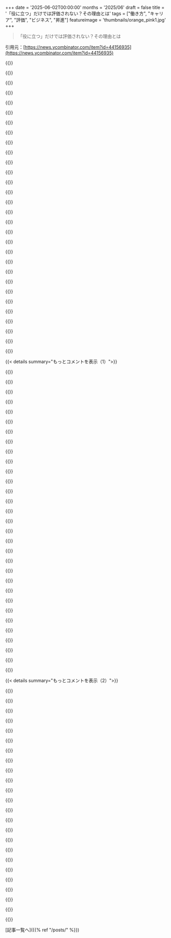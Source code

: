 +++
date = '2025-06-02T00:00:00'
months = '2025/06'
draft = false
title = '「役に立つ」だけでは評価されない？その理由とは'
tags = ["働き方", "キャリア", "評価", "ビジネス", "昇進"]
featureimage = 'thumbnails/orange_pink1.jpg'
+++

> 「役に立つ」だけでは評価されない？その理由とは

引用元：[https://news.ycombinator.com/item?id=44156935](https://news.ycombinator.com/item?id=44156935)




{{<matomeQuote body="ねぇ、「役に立つ」とか「価値がある」って言葉、この記事で使われてる状況には合ってない気がするんだ。ある仕事でできても、別の仕事でできるとは限らないってだけの話じゃない？それに、ビジネスの世界じゃみんな「役に立つ」んだよ。昇進するのはもっと役に立ちそうだから。でも、景気が変われば、価値があった人もいらなくなることがある。最近のテック系のレイオフを見てみなって、尊敬されてたベテランもあっさり切られてるじゃん？" userName="hn_throwaway_99" createdAt="2025/06/02 12:12:18" color="#785bff">}}




{{<matomeQuote body="うーん、正直同意できないかな。でも、違う意見も聞きたい。会社としては皆「役に立つ」ことを期待してるけど、それはあくまで交換可能な部分で、多くのマネージャーは定型業務として見てるんだよね。その「役に立つ」度合いでクビになったり昇進したり。でも、「価値がある」ってのは全然違う次元の話。リーダー層から信頼されて、仕事の範囲を超えて貢献が認められること。転職する時、前の会社の優秀な人を引き抜くとかがその証拠。若手は「役に立つ」ことばかり考えるけど、最初の昇進の先は「価値がある」かどうかが超重要だよ。" userName="eitally" createdAt="2025/06/02 13:49:10" color="#ff33a1">}}




{{<matomeQuote body="コメント1のさ、「テック系レイオフで、価値があったはずの人が切られた」って話、あれって実は筆者の意見に賛成してるってことだよ。「役に立ってたのに、そうじゃなくなった」って言い換えられるでしょ？あの人たちは「価値があった」わけじゃないんだ。筆者の観察は正しいと思うな。" userName="firesteelrain" createdAt="2025/06/02 13:25:41" color="">}}




{{<matomeQuote body="コメント2が言ってた「若手は役に立つ、でも昇進には価値が大事」って話、まさにそうだね。「火曜に飲みに行った奴なんて誰も覚えてないけど、100万ドルの契約決めるの手伝って、デカいボーナスもらう手助けしてくれた奴は絶対覚えてる」って言うじゃん？要は、周りの同僚に力を与える存在になれば、自分のチャンスも自然と増えるってことだよ。" userName="Swizec" createdAt="2025/06/02 14:26:14" color="">}}




{{<matomeQuote body="コメント2の言う通りだね。多くのベテラン開発者が「役に立つ」ことばかりして、「シニア開発者」レベルで止まってるのを見てきたよ。チケットをガンガンこなすのは「役に立つ」けど、それだけじゃ先がない。皮肉なのは、「価値を高める」って、「役に立つ」ことを減らすことが多いんだ。例えば、デプロイとかを一人で全部やってた人が、それを自動化したり他の人に教えたりすると、一時的には自分は「役に立つ」ことから外れる。でも、チーム全体を強くして責任を分散させたことで、「価値がある」存在になるってわけ。" userName="mjr00" createdAt="2025/06/02 16:32:30" color="#ff5c5c">}}




{{<matomeQuote body="コメント4の「契約決める手伝いした奴を覚えてる」って話、セールスとか偉い人以外には当てはまらない気がするな。俺はもうガツガツするより、8時間働いて面白い問題解決して家に帰る方がいい歳になったからかも。昇進したい人ならそうかもだけど、ある程度稼げるようになったら人間関係の方が大事だよ。カツカツなのに契約の手伝いして「よくやった！」とか言われても、それって搾取じゃん。他の誰かを儲けさせただけだ。個人的には、テキパキ仕事して、一緒に働きやすくて、問題解決してくれる同僚がいる、それ自体がすごい力だと思うんだ。" userName="asielen" createdAt="2025/06/02 15:39:36" color="#ff33a1">}}




{{<matomeQuote body="「役に立つ」と「価値がある」って、結局は程度の差じゃない？全然違う言葉っていうより、グラデーションの違う場所にいる感じかな。例えるなら、「役に立つ」のが10点中6点、「価値がある」のが8点以上とか（これは適当な数字だけど）。ちゃんとノルマ達成する営業は「役に立つ」。でも、億単位の契約をバンバン取ってくるエース営業は「価値がある」ってこと。" userName="yibg" createdAt="2025/06/02 16:12:20" color="">}}




{{<matomeQuote body="時には「投資」で、時には「保険」、時には「贅沢品」、時には「衝動買い」みたいなもんじゃない？こういう見方の方が、なんで？って思う行動も説明しやすい気がするな。だって、お金に困ってても、貯金はやめても保険は解約しない、みたいなことあるでしょ？利回りが高くてもね。" userName="strken" createdAt="2025/06/02 14:09:49" color="#ff5c5c">}}




{{<matomeQuote body="「価値」って言葉、この記事には合わないってのには賛成だな。でも、「価値」には感情的な意味合いもあると思う。働きすぎで給料低い人が多すぎるでしょ。もし過小評価されてるなら、責任だけ増やすんじゃなくて、ちゃんと給料払うべきだよ。記事もちょっと触れてるけど、そこ繋がってないんだよね。あとね、俺の経験だと、上のポジション狙うなら、アピール上手な奴が得するんだよ。「やかましい車輪は油を差される」って言うだろ？マネージャーの中には頼りにならなかったり、こっちと同じく疲れてたりで、誰が次のステップに行けるかちゃんと見れてないんだ。だから、自分で「私を評価して！」って言わないとダメなんだよ。" userName="dfxm12" createdAt="2025/06/02 13:16:15" color="#45d325">}}




{{<matomeQuote body="コメント6が言ってた「ある程度からは人間関係が大事」っての、わかるわ。だってさ、めちゃくちゃ困ったバグがあって、頼んだら自分のやってること全部放り出して助けに来てくれるエンジニアと、いつも飲み会にはいるけど困ってる時に全然いない奴、どっちと良い関係築けるかって話じゃん？結局、困った時に助けてくれる「役に立つ」人こそ、信頼されるし良い人間関係になるんだよ。" userName="Swizec" createdAt="2025/06/02 16:55:33" color="">}}




{{<matomeQuote body="はっきりさせるけど、少なくとも俺がこの記事を読んだ限りでは、著者の言ってることとは全然違うことを言ってるつもりなんだ。<br>君が引用した文章で「valued」をカギ括弧つきで使っただろ？<br>そう、文字通りの意味で「役に立つ until they weren’t（立たなくなるまで）」だったってことには同意するよ。<br>でもだからこそ、少なくともビジネスの視点から見れば、彼らは決して「valued」（価値を認められる）ではなかったんだって理解するのが重要だと思う。<br>そして、その言葉で物事を考えるのは役に立たないと思うね。<br>繰り返すけど、その言葉は文脈にそぐわない、まぁ、価値判断を含んでると思うからね。<br>例えるなら、俺が言おうとしてるのは、ビジネス文脈で「team」と「family」って言葉を使う違いに似てるんだ。<br>「team」を使うのはいいと思う。<br>チームは勝ちたいし、勝つのに役立つ適切なスキルがない人間は、いつでもクビにする。<br>「family」って言葉を使うのはただの bullshit（デタラメ）だ。それは単に、雇用主が従業員からもっと働かせようとするmanipulation（操作）だよ。<br>だから俺のアドバイスは、ビジネスで自分自身を「valued」（価値を認められている）なんて絶対に思うなってことだ。<br>お前は常に、自分の役割、スキル、そして現在のビジネス環境の文脈によって useful（役に立つ）なだけだってことを覚えとけよ。" userName="hn_throwaway_99" createdAt="2025/06/02 13:52:00" color="#ff5c5c">}}




{{<matomeQuote body="著者は、会社が顧客にもたらす価値や、従業員が会社にもたらす価値に偏りすぎてると思う。<br>まるで、なんか lossless value roll up（無損失の価値積み上げ）が行われてるみたいにね。<br>現実には、いろんな人間が混じってるんだ。会社の全体の目標と必ずしも一致しない、あらゆる種類の objective functions（目的関数）を持った様々な gatekeepers（門番）がいる。<br>会社が優れてるほど、一致するだろうけど、組織内の gatekeeper layers（門番層）と、彼らの実際の objective functions（目的関数）が何かを頭に入れておくのは良いことだよ。" userName="osigurdson" createdAt="2025/06/02 13:56:49" color="#45d325">}}




{{<matomeQuote body="別のコメントにもあったけど、君が説明してるのは単に strategic（戦略的）思考と tactical（戦術的）思考の違いだよ。<br>そして俺的には、その状況に対して「useful」vs「valued」より、「strategic」vs「tactical」の方が、もっと正確で、標準化されてるし、判断を伴わない言葉だと思うね。" userName="hn_throwaway_99" createdAt="2025/06/02 17:24:42" color="">}}




{{<matomeQuote body="会社の運営コストを何百万ドルも削減する Ops contributor（運用貢献者）は、しかしながら、極めて valuable（価値がある）かもしれない。<br>でも、valued（評価される）かどうかは、そうかもしれないし、そうじゃないかもしれないね。" userName="IggleSniggle" createdAt="2025/06/02 16:24:29" color="#45d325">}}




{{<matomeQuote body="著者は区別をしてるんだ。<br>使われてる「useful」と「valuable」って言葉は無視しても、会社が人を見る上でのその違いが君には分かるか？<br>君は「役に立つ」と「もっと役に立つ」しか考えてないんじゃないかな。<br>著者がそれが「kind」（種類）の違いだって言ってるのに、君は「degree」（程度）の違いとしか見てないんじゃないの？" userName="phkahler" createdAt="2025/06/02 14:14:38" color="#45d325">}}




{{<matomeQuote body="君はオリジナルの記事の「useful」と「valuable」の意味を歪曲してると思うな。<br>Useful ってのは、意味のある貢献ができるってことだ。<br>Valuable ってのは、会社に value（この場合は useful であることで）を提供できると perceive（認識）されて、それに応じた扱いをされるってことだ。<br>自分の仕事をすごく 잘 해서（잘＝良い、韓国語だけど文脈から見て日本語の「うまく」に対応）みんなの workload（仕事量）を自動化したり、他の人に仕事の仕方を教えたりして減らすエンジニアは、useful じゃなくなるどころか、実は逆なんだよ。<br>だって、状況が変わるにつれてこれを 계속 やる必要があるだろうし、誰もがその advanced knowledge（高度な知識）を持ってるわけじゃないからね、 high level で物事を効率的に organise（組織する）方法についての。" userName="kmoser" createdAt="2025/06/02 17:18:17" color="#38d3d3">}}




{{<matomeQuote body="value（つまり value を持っていること）と valued（つまり、会社で君の将来を control する人たちが、君の work に value を見出していること。それが reality を反映しているかどうかは別として）を differentiate（区別する）ことは worth だと思うね。" userName="mathgeek" createdAt="2025/06/02 14:30:35" color="#38d3d3">}}




{{<matomeQuote body="ビジネスは 그걸（韓国語で「それ」）覚えてるかもしれないな。<br>人間がそうかは確かじゃない。<br>あの million dollar deal（100万ドルの取引）は、この時代では 아마 직접적으로 돈을 벌어주지（韓国語で「おそらく直接お金を稼いではくれない」）ないだろう。<br>良くて lay off（リストラ）から免れる程度だ。<br>一方、helpful だったり、even just generous（寛大）で friendly だった co-workers（同僚）のことは、俺は今でも覚えているよ。" userName="johnnyanmac" createdAt="2025/06/03 01:52:03" color="">}}




{{<matomeQuote body="私はこの記事を 그런 식으로（韓国語で「そんな風に」） interpret（解釈）しなかった。<br>유용하다는 것은（韓国語で「有用だということは」） 특정 영역에서 일을 잘 처리해서, 자신보다 위에 있는 사람들이 완전히 delegation（위임，韓国語で「위임」）할 수 있다는 뜻이다. 신뢰할 수 있고 효율적이며, 단기적으로는 indispensable（필수불가결한，韓国語で「필수불가결한」）할 수도 있다. 하지만 주로 gap-filler（틈새를 메우는 사람，韓国語で「틈새를 메우는 사람」）로 여겨진다. 해야 하지만 꼭 회사 전략의 핵심 구성 요소는 아닌 task를 deliver 하는 사람으로.（上記の韓国語部分をまとめて翻訳・要約）<br>役に立つってのは：会社で tactical（戦術的）な役割があって、必要な task をこなせるってことだと解釈したんだ。<br>少しの supervision（監督）でこなせるなら、すごく useful だ。<br>しかし、「value」（価値）はそれらの gap（隙間）を 완전히 なくすことだ。<br>on-call（呼び出し）で모든 문제를 고치는 사람（韓国語で「모든 문제를 고치는 사람」＝あらゆる問題を直す人）じゃなくて、そういう issue が 발생しないように root causes（根本原因）を直すんだ。<br>これは 정의상 useful 함을 떨어뜨린다（韓国語で「정의상 useful 함을 떨어뜨린다」＝定義上 useful さを下げる）。<br>だって on-call issue が少なくなれば、君を keep around（置いておく）理由も少なくなるからね。<br>でも assuming 君が自分が 뭘 했는지（韓国語で「뭘 했는지」＝何をしたか）を 잘 communicate 하고（韓国語で「잘 communicate 하고」＝うまく communicate して）、君の boss が完全に clueless（全く何も知らない）じゃないなら、人々は 이걸 valuable 하다고（韓国語で「 이걸 valuable 하다고」＝これを valuable だと） recognize 할 거다。<br>君が systemic issue（システム的な問題）を identified（特定）して address（対処）できたって事実が、君を valuable 하게 만들고（韓国語で「 valuable 하게 만들고」＝ valuable にして）、より broader な technically strategic discussion 에 invite 받을 거다（韓国語で「 technically strategic discussion 에 invite 받을 거다」＝ technically strategic な discussion に invite されるだろう）。<br>少なくとも theory 上はね。<br>繰り返すけど、これらは article 의 useful vs valuable の定義に関する私の interpretation 일 뿐이다（韓国語で「 article 의 useful vs valuable 의 정의に関する私の interpretation 일 뿐이다」＝ article の useful vs valuable の定義に関する私の interpretation に過ぎない）。<br>Broader sense 에서는 그 terms 에 동의하지 않는다（韓国語で「Broader sense 에서는 그 terms 에 동의하지 않는다」＝Broader sense ではその terms に同意しない）。" userName="mjr00" createdAt="2025/06/02 18:41:50" color="#785bff">}}




{{<matomeQuote body="Yet（それでも）、これらのより valuable な team players で、strategically 考える人たちは、inherently（本質的に）より “valuable”（価値がある）かもしれないが、necessarily（必ずしも）より “valued”（評価される）わけでもない。<br>俺がより valued されてるのを見たのは誰か？<br>H1B hires（QA ＞ SW developer）と middle management だね。<br>休憩室にある legal notices（法的な通知）でさえ前者を示唆してる。" userName="BobbyTables2" createdAt="2025/06/03 03:07:36" color="">}}




{{<matomeQuote body="確かに、どんな理由であれ自分の価値が見過ごされてるなら、貢献者側がそれを示す努力もしなきゃだよ。価値を示すことって、実際の価値とはほとんど同じじゃないんだ。" userName="rowanG077" createdAt="2025/06/03 00:20:02" color="#785bff">}}




{{<matomeQuote body="たぶんね、「valuable」（君が持ち出した言葉）と「valued」（これが記事のテーマ）の微妙な違いを分かってないと思うよ。" userName="drdec" createdAt="2025/06/02 19:01:03" color="">}}




{{<matomeQuote body="言いたいことは分かるし、だいたい同意だよ。ただ、「value」vs「usefulness」って分け方は表現として間違ってるし分かりにくいと思うんだ。例えば、前の会社の同僚は人柄やチームワークは最高で「valued」だったけど、技術的な全体像の理解や応用は苦手だったんだ。記事の言う“役に立つ”とは違うかもしれないけど、この人が“戦略的”なことを任されても活躍できるかは疑問だよ。人に忠実ってのは同意だけどね。" userName="hn_throwaway_99" createdAt="2025/06/02 15:54:58" color="#785bff">}}




{{<matomeQuote body="「Perception is reality」だよ。経験上、「useful」な社員だと上司には戦術的な仕事に閉じ込められちゃう。「valued」なら戦略的な意思決定に呼ばれるんだ。誰も気にしてくれないなら、どれだけ戦略的に考えても全く意味ないよ。" userName="3acctforcom" createdAt="2025/06/02 17:56:17" color="#45d325">}}




{{<matomeQuote body="このコメントめっちゃ好きだし、君の考え方が正しいと思うな。例えば、LinkedInでレイオフされた人たちを見ると、ZIRP時代の「luxuries」とか「impulse buys」みたいな役職が多かったのがハッキリ分かるんだ。だから過去2年くらいでそういうのがたくさん消えたんだよ。" userName="hn_throwaway_99" createdAt="2025/06/02 16:04:35" color="">}}




{{<matomeQuote body="よくあることだけど、特に大企業だと、自分がどのカテゴリ（投資、保険、贅沢／衝動買い）に入るかは、個人というより所属してる部署がどの分類かによることが多いんだ。コスト削減が目標のコストセンター（オンプレミスITとか）だとオフショア化やAI脅威に弱いけど、R＆Dセンターみたいな投資センターだと戦略的資産として見なされやすいよ。" userName="TimTheTinker" createdAt="2025/06/02 15:20:27" color="#ff5733">}}




{{<matomeQuote body="役に立つことって、長続きしないヒーロー行為みたいになりがちだよ。戦略的な意見は受け入れられにくいけど、細かい作業はどんどん依頼されやすいんだ。例えばAzure設定の担当とか、地味だけど重要な仕事は評価されにくいし、技術者でもそのレベルの差を見抜くのは難しい。相手が基準を知らないと、どんなに頑張っても間違いと見なされちゃうこともあるんだ。" userName="stuartjohnson12" createdAt="2025/06/02 14:52:21" color="#38d3d3">}}




{{<matomeQuote body="結局、飲みに行くとボーナス時に軽く褒められるだけだけど、取引のサポートをするともっと大幅な昇給につながるってことじゃないの？" userName="fragmede" createdAt="2025/06/02 18:38:31" color="">}}




{{<matomeQuote body="でもさ、手に負えないバグが出た時、最初に頼るのって誰？昨日一緒に飲んでたヤツ？それとも他の誰か？" userName="fragmede" createdAt="2025/06/02 18:39:51" color="">}}




{{<matomeQuote body="元記事の筆者って、「useful」を“価値を加える”って意味で使ってて、「valued」を君が今この文脈で言ってる意味で使ってるんじゃないの？" userName="entropicdrifter" createdAt="2025/06/02 19:59:59" color="">}}




{{< details summary="もっとコメントを表示（1）">}}

{{<matomeQuote body="優秀でベテランの技術者がレイオフされたりする。会社は社員を短期的ROIでしか見てないんだと思う。「価値がある」と思われてたのに、そうじゃなくなった瞬間に容赦なくクビになる。ほとんどの社員は会社から「価値がない」って思われてる、経営陣はあなたの考えなんて気にしてないって言う方が正直かもね。筆者は自分のアイデアが経営陣に届くのをすごく気にしてるみたいだけど、別にそういうタイプじゃない人もいる。俺が「戦略的な」会話に参加したいのは、無理な製品要求でテックチームが困らないようにとか、簡単に成果を出せることを見つけられる自信があるから。最高レベルで会社がどう動くかとか、それは難しいし、悪い判断しちゃうと気分悪いから、幸せになるのにそんなこと全然必要ないな。" userName="xp84" createdAt="2025/06/02 20:59:51" color="#38d3d3">}}




{{<matomeQuote body="職場で、子供の頃の家庭生活を無意識のうちに再現する傾向があるってことも覚えておくと役に立つよ。例えば、批判的で支配的な親で、あなたが何をやっても価値がないと言われて育ったなら、そういう職場を選びがちになる。あなたが育った家は、価値を認められて感謝される場所だった？なら、そういう職場を選んで、人があなたを軽視し始めたらもっと早く修正しようとするだろうし、そのスキルも持ってるはず。親はあなたの境界線を尊重してくれた？あなたが強い境界線を作って、それを破られた時に人に聞いてもらえた？それともいつも見下されて、あなたの願いは無視された？適切な境界線を作るスキルがなくて、柔らかすぎず硬すぎない「ゴルディロックスゾーン」でそれを維持できないと、職場でもプライベートでも問題が起こりうる。最初のステップは、過去を振り返ってそれに「気づく」こと。次のステップ（これが一番難しい）は、「やらないといけないって分かってるのに、できない、あるいはやり方が分からない」っていう「ミッドサイト」。そして最後が「フォーサイト」、「あー、俺ってここでいつも自分にとって良くないことしちゃうんだよな、状況をポジティブに保つために必要なことをやらないと」って予測して動くこと。<br>このマントラを心に留めておいて：「自分と自分の感情の責任者はあなただけ。誰もあなたに何かを強制できないし、あなたは自分を守るだろう」。<br>気づき＋スキル＝能力。心理療法（カウンセリングじゃないよ）を探してみるのが必要。それに交流分析を組み合わせると、めちゃくちゃ効果的になるよ。" userName="mboto" createdAt="2025/06/02 10:52:56" color="#ff5733">}}




{{<matomeQuote body="心理的な基盤っていうのが、おそらく主な力の一つだろうね。仕事はあなたの生存、親と同じなんだ。追放されること、選択肢がなくなることを同じように恐れるから、限界に挑戦したり境界線を守ったりすることを拒否することがすごく多い。この穴から抜け出すのはすごく役に立つことだけど、同時に悲しくもある。だって、俺たちの人生は完全に取引的なものであるべきじゃないからね。事務的な義務以上のものを共有できるグループが欲しいんだよな。" userName="agumonkey" createdAt="2025/06/02 12:14:26" color="#38d3d3">}}




{{<matomeQuote body="このコメントがものすごく価値があるっていう一般的な意見に俺も同意するよ。少なくとも俺にとっては、40歳近くになってようやく気づき始めたこととすごく共鳴するんだ。境界線を設定して守る能力って、幼少期の育ちがすごく影響してるんだな。これをこんなに明確に言葉にしてくれてありがとう。" userName="isoprophlex" createdAt="2025/06/02 14:55:27" color="">}}




{{<matomeQuote body="境界線を設定するってことは、それを実行できる力がある時にだけ意味があるんだよ、地政学みたいにね。もしそれを実行する力がなければ、何の意味もない。子供たちは望む境界線を作ろうとできるけど、親や家族や社会一般はただ笑ってそれを無視できるだけだ。" userName="77pt77" createdAt="2025/06/02 15:22:37" color="#38d3d3">}}




{{<matomeQuote body="それは本当だけど、もう一段上のメタレベルで考えてみる価値があるよ。自分の境界線が尊重されるべきだと信じていない人は、それを可能にする力を得るような行動も取らない傾向がある。俺たちが持ってる力の量って全然固定されてないんだ。俺たちの選択で変えられるし、主に周りの人の力との相対的なもの。そして、誰を周りに置くかっていうことについても、俺たちにはたくさんの選択肢があるんだ。要するに、自分の境界線を尊重されたい人は、それを強制できない状況に陥るのを避けるために努力する傾向があるってこと。" userName="munificent" createdAt="2025/06/02 17:40:07" color="#38d3d3">}}




{{<matomeQuote body="境界線を設定するってことは、衝突管理を意味するんだ。ほとんどの人は何らかの力を持ってるんだけど、多くの人は衝突を恐れてその力を使うのを怖がる。衝突を乗り越えるのは難しい。多くの人が衝突回避者で、境界線設定に苦労するんだ。特に人に合わせすぎる人やご機嫌取りをする人は、衝突を避けるために自分自身に多くの犠牲を払うことが多いね。" userName="robocat" createdAt="2025/06/02 22:31:44" color="#38d3d3">}}




{{<matomeQuote body="ある程度のレバレッジ（影響力）は必要だよな。特にテック分野では、どれだけ自分がレバレッジを持ってるか、そしてちょっとした反発がどれだけ大きな効果を生むか、気づいてない人が多いと思う。「これを理由に本当に解雇されるのか？」って問いかけて、試してみる価値があることもあるよ。" userName="kevinventullo" createdAt="2025/06/02 16:17:07" color="#ff33a1">}}




{{<matomeQuote body="俺たちの仕事の多くでは、その質問への答えが「分からない」ってことがよくあるんだよな。" userName="FeteCommuniste" createdAt="2025/06/02 17:06:29" color="">}}




{{<matomeQuote body="あるいは、「はい、クビになるでしょう、しかももっと些細なことで」ってね。" userName="77pt77" createdAt="2025/06/04 20:39:37" color="">}}




{{<matomeQuote body="良いアドバイスだね。心理的な転移も関係あるけど、やりすぎると統合失調症やPTSDを母親のせいにしたり、自由意志より決定論だ！って話になる。ひどい親だったなら、自分を直してCEOになるより期待下げた方が楽かもね。SSRIやadderalがキャリアに役立つ人もいるし。Freudはコカインが好きだったって話もある。" userName="larrled" createdAt="2025/06/02 13:17:07" color="#785bff">}}




{{<matomeQuote body="すごいコメント！タダで読めるなんて信じられないよ。長年培った行動科学が職場向けにまとめられてるんだろうね。" userName="ricardobayes" createdAt="2025/06/02 13:24:24" color="">}}




{{<matomeQuote body="それって愛着理論って呼ばれてるんだよ。恋愛だけじゃなく色んな関係で見られるんだって。" userName="joshmlewis" createdAt="2025/06/02 16:13:59" color="">}}




{{<matomeQuote body="＞ 職場で自分の家族関係を再現しがち<br>これって研究に基づいてるの？それともあなたがそう信じてるだけ？" userName="paulcole" createdAt="2025/06/03 01:48:48" color="">}}




{{<matomeQuote body="うん、すごく納得できるよ。投稿してくれてありがとう。自分がなんで特定の職場にいるのか、それも理由なのかなって思ったよ。" userName="anton-c" createdAt="2025/06/02 13:11:57" color="">}}




{{<matomeQuote body="面白いね。同じ機能不全を選んでるんじゃなくて、機能的な状態がどんなか分からないから、自分に合う場所を見つけたり、今の場所を良い方向に変えたりできないのかも？" userName="im3w1l" createdAt="2025/06/02 11:29:04" color="">}}




{{<matomeQuote body="生物の第一目標は生存。未知の場所は危険でストレスに感じる。たとえ理屈では安全でもね。意識的／無意識に知ってる生存戦略に戻らず、恐れに立ち向かうには勇気がいる。過去の感情的な記憶と距離を置くメタ認知スキルも必要。だって、それで生き延びてきたんだから。" userName="47282847" createdAt="2025/06/02 11:36:25" color="#38d3d3">}}




{{<matomeQuote body="面白いね。恋愛関係にもこの手の心理分析を見るけど、懐疑的だし根拠が分からないんだ。何があなたを納得させたの？これらの理論の根拠や手法について、特に説得力のある情報源はある？" userName="jaredklewis" createdAt="2025/06/02 17:31:21" color="">}}




{{<matomeQuote body="面白い、職場でも家族関係を再現するなんて考えたことなかったよ。セラピストに言われた「…あなたは親と結婚する」って言葉が響いてる。母親や父親に似た相手を探すってこと。友達を見ててもよく分かるんだ。" userName="BonoboIO" createdAt="2025/06/02 15:36:57" color="#785bff">}}




{{<matomeQuote body="コメントありがとう！この内容に関する本とかあるかな？こんな考え方ができるようになりたいな…" userName="mawadev" createdAt="2025/06/02 15:58:09" color="">}}




{{<matomeQuote body="30年の技術者人生ずっと、かなり狭い給与帯で働いてきたよ。全体的に見て、私は役に立つ存在。プロモーションとか「戦術的より戦略的な」役職を提案されて評価されてきたけど、いつもイライラしてた。仕事自体は楽しいし、技術の具体的な問題を解決するのも好き。<br>でも技術の「ビジネス」には全く興味ないんだ。ビジネスを成長させて他人を金持ちにすることに、たとえ少しのおこぼれをもらっても、正直ドライブが足りないね。私には契約社員が完璧なマッチだよ。君たちの政治に関わる必要はない、ただjiraチケットをこなすだけ。確実に、上手にね。こなすチケットがなければ、自分のことをすればいい。<br>ビジネスやお金にもっとずっと関心がないとそこで秀でることはできないけど、最近は逆の方向に傾いてる。ただただ居心地よくて役に立つだけで何も悪いことはないと思ってるよ。こういう選択ができるのは恵まれてるね。$0.02 :）" userName="schmookeeg" createdAt="2025/06/02 16:48:01" color="#ff5c5c">}}




{{<matomeQuote body="まだ読んでなければ、The Gervais Principle, Or The Office According to “The Office”を強くおすすめするよ。完全に現実に当てはまるわけじゃないけど、仕事とか自分の仕事への関係性を見る面白いレンズになる。同僚の動機をもっと理解することで彼らへの見方を和らげるのに役立ったし、自分がしてる仕事についてあなたと似た視点を受け入れるのにも役立ったよ。もしThe Officeのファンなら、新しい方法で再訪するのも楽しいかもね。URLはこちら: https://www.ribbonfarm.com/2009/10/07/the-gervais-principle-..." userName="kbenson" createdAt="2025/06/02 17:03:05" color="#ff33a1">}}




{{<matomeQuote body="それは面白そうだね、そして「Office SpaceとかIdiocracyみたいに、自分が全然快適じゃないくらいドキュメンタリーすぎるユーモア」にならないか心配だよ :）<br>でもタイミング最高！新しい読むもの探してたし、Ricky Gervaisのファンなんだ。情報ありがとう！" userName="schmookeeg" createdAt="2025/06/02 18:13:52" color="">}}




{{<matomeQuote body="私も契約社員の期間があったけど、今までで一番良い仕事の一つだったな。クライアントはよく何か頼んできて、どうやるべきか私の意見や、もっと安くて良いかもしれない代替案を出すんだ。そうすると彼らは結局そうしないことを選んで、彼らのまずい選択の結果としてかかった追加の時間を全部私に払うことになる。<br>これを会社勤めと比べてみて。同じようにどうやるべきか私の意見や代替案を出すけど、結果は同じまずい選択になる。違うのは、今度はそのひどい決定を、自分の個人的な無給の残業でサポートしないといけないことだ。頭がいいことを謝る必要なんてないよ。" userName="strangattractor" createdAt="2025/06/02 17:54:29" color="#38d3d3">}}




{{<matomeQuote body="契約社員はやめちゃったの？何がきっかけで正社員に戻ったの？" userName="Tokumei-no-hito" createdAt="2025/06/02 22:40:58" color="">}}




{{<matomeQuote body="2008年の不況で契約の仕事は厳しかったんだ。その後、非営利団体で働き始めてやりがいを感じてるけど、正社員と似たような問題もあるね。<br>良かったこととしては、息子が小さい頃にたくさん時間を一緒に過ごせたこと。もしスタートアップで働き続けてたら、それができなかっただろうし、本当に後悔してたと思う。<br>あと、シリコンバレーのスタートアップがソーシャルメディアに夢中になったのも興味を失った理由だよ。個人的には電気の無駄だと思うから。" userName="strangattractor" createdAt="2025/06/03 17:01:35" color="#785bff">}}




{{<matomeQuote body="契約社員とビジネスの関係って、労働時間と現金の交換で、もっと正直だよね。<br>従業員と雇用主の間には、イデオロギーが入ってくる。「これが好きだから」「顧客を助けるのが好きだから」「ビジネスを良くするために協力するから」とか。競争もある。「ボーナスは給料の50％で、スタックランクされる」とか。あるいは恐怖。「やばい、評価がMeets Expectationsだけだった。給料上がらないかな？」とか。<br>そして、契約社員は常に会議に出なくていいんだよ。" userName="mancerayder" createdAt="2025/06/02 16:58:27" color="#45d325">}}




{{<matomeQuote body="契約社員として働いた仕事で、派遣で雇われたことがあったんだ。6ヶ月後、正社員になってほしいって言われたけど、出張が増えるから断った。そしたら彼らは6ヶ月ごとに更新してくれて、本当に必要とされてるって分かって良い気分だったよ。<br>あと、年末の評価面談がなかったから、他のエンジニアたちが一人ずつ呼ばれて、期待してたより昇給が少なくて怒って出てくるのを横目に、私はただ働き続けられたんだ。:-)" userName="jimmydddd" createdAt="2025/06/02 19:03:00" color="#785bff">}}




{{<matomeQuote body="公平のために言うと…たとえ優秀な人でも、時には心地よい嘘が必要なんだよ。（そしてまあまあな人にはもっとたくさんね）<br>文字通り気がおかしくなった人を除けば、一日中従業員に嘘をつく数を最大化しようとしてる人はいないと思うな。" userName="MichaelZuo" createdAt="2025/06/02 17:03:11" color="">}}




{{<matomeQuote body="雇用主にも公平に考えようぜ。結構多くの社員はマジで”doers”（行動する人）じゃないんだ。もしかしたら他の方法で貢献してるのかもね。" userName="chairmansteve" createdAt="2025/06/02 17:24:59" color="">}}

{{</details>}}




{{< details summary="もっとコメントを表示（2）">}}

{{<matomeQuote body="残念ながら、俺の経験だと、その「もしかしたら」が耐えられないほど重荷になってるよ :）" userName="schmookeeg" createdAt="2025/06/02 18:09:54" color="">}}




{{<matomeQuote body="興味あるんだけど／他にどんな貢献の仕方があるの？これマジで俺の盲点だわ。例えば、楽しさの提供とか？明るさとか？" userName="PantaloonFlames" createdAt="2025/06/02 20:19:55" color="">}}




{{<matomeQuote body="一緒に働いてた後輩は、いつも部署中を歩き回ってみんなと話してたんだ。ある視点から見ると非生産的。別の視点では、他の部署のプロジェクトや大きな進展をみんなに知らせてくれてて−これが色々なメリットになったんだよ。" userName="jfil" createdAt="2025/06/03 14:39:56" color="#ff5733">}}




{{<matomeQuote body="この問題はたくさん考えてきた。大人になって分かったのは、俺はADHDと多分autismだってこと。これは人間関係だけでなく、キャリアにとっても致命的。なんで？ちょっとautism傾向があると仕事はできるけど、そうじゃない人にはどんなに隠そうとしても「何か違う」ってバレるんだ。<br>結局、キャリアアップって社会的なゲームなんだ。仕事ができるかじゃなくて、人に好かれるかどうか。もちろん、技術だけでめちゃくちゃ成功する例外もいるけど、それはそれのおかげじゃなく、それにも関わらず、って感じ。<br>だから、もし君がtechの「ビジネス」面が楽しめないなら、それは人に影響を与えなきゃいけないレベルで天井だってこと。直属の部下として、techリーダーとして、またはその両方としてね。<br>もし君がこの状況なら（techの人には俺の経験上多いんだけど）、アドバイスは、できるうちに稼いでおけってこと。だって君は最初に切り捨てられる側になるだろうし、techの暗くて汚い面、ageismに苦しむことになるから。<br>ageismを避けるのはほぼ社交なんだ。会社のトップに好かれてれば残れる。好かれてなければアウト。遅かれ早かれレイオフでランダムに選ばれる自分を見つけるだろうね。" userName="jmyeet" createdAt="2025/06/02 18:39:11" color="#ff5733">}}




{{<matomeQuote body="ありがとう。まさにこの考えで39歳で一度リタイアしたんだ。正直、48歳でまだこんなにたくさん働いてるのに驚いてるよ。でも、残りのキャリアについてはずっと超弱気だった。ヘッジとして、（argh, low−interest）住宅ローンを完済したり、貯金を積み上げたり、ageismに強い、ほぼtechマネーな副業をしっかり育てたんだ。<br>いつかこの靴が落ちるのを待ってる。まだだけどね。今はもう、お金を積み上げるより時間を大切にしたいってくらい振り子が遠くまで振れた。面白いことに、あと15年働く予定の妻とはこれが揉め事の元。彼女なしで俺だけ遊んでたら楽しくないだろうしね（彼女の家族は普通に100歳まで生きるんだ。俺の家族は驚くほど40代50代で死ぬ−俺たちの将来の見通しは全然違うんだ :D）。<br>全部良い問題だよ。もし明日techの仕事を全部失っても、これまでの走りに感謝するし、食いっぱぐれることはない。半分ホッとするだろうなって感じ。" userName="schmookeeg" createdAt="2025/06/02 18:54:13" color="#45d325">}}




{{<matomeQuote body="ああ、オフィス環境でそれ試したよ、うまくいくと思ってさ。土壇場で”fair”（普通）の評価を食らったね。彼らは君が彼らの側になることを望むか、さもなくばリスクと見なすんだ。" userName="ilteris" createdAt="2025/06/02 17:20:52" color="">}}




{{<matomeQuote body="それは現実的だね。俺は2つ立ち上げて売却したけど、財政を安定させるためにもう一度やる気にはなれないな。だから代わりに正社員でいる、それ一本でね。<br>この業界で同じ種類の仕事をしてても、生産的で報酬を得る方法がこんなにあるのに、それぞれの「門番」がすごく意見が強いのは面白いね。まるで、たった10年のエンジニアでさえ、継続的に成長するスーパー兵士であるべきだっていう見方があるみたいだ—フレームワークについていくだけでなく、こういう高度な他のことも全部やるべきってね。ただ10年間同じ仕事をするだけじゃなくてさ。経験年数が少ない人でもあんなに高い報酬を得られるようになった業界の成熟は良いと思う。だから俺は履歴書の経験年数を8−10年に切り詰めて、それをずっと続けるつもりだよ。" userName="yieldcrv" createdAt="2025/06/02 17:12:38" color="#38d3d3">}}




{{<matomeQuote body="従業員って、顧客が1人だけの請負業者みたいなもんだよね。" userName="hiatus" createdAt="2025/06/02 18:04:46" color="">}}




{{<matomeQuote body="8ヶ所以上の職場で働いたけど、いつも役に立つだけで評価されなかったな。<br>家族だけが俺を評価してくれる。<br>会社はそうじゃない。<br>PIPになったり、Jiraのコメントの言い回しが悪くていじめられたり、すぐ分かるんだ。<br>ちゃんと給料もらえてまともな扱いなら、それで良いと思う。<br>ビジネス関係なんて信じるな。<br>良い関係を持とうとはするけど、信じるのは資産とか家族、健康とかの方だね。<br>評価されてる人も見たことはあるけど、稀だよ。<br>いざとなれば、その絆も壊れるんだろうけど。" userName="bravesoul2" createdAt="2025/06/02 09:48:59" color="#ff5c5c">}}




{{<matomeQuote body="君が説明してること、こんな風に言うらしいよ。<br>”誰が本当に君を評価してるか知りたいなら、他の人に替えがきかない人を探せ”ってね。<br>大抵は友達や家族に行き着くけど、たまに例外もあるかな。" userName="0xEF" createdAt="2025/06/02 10:22:27" color="">}}




{{<matomeQuote body="これ、当てにならない気がするな。<br>俺はacademiaにいるんだけど、本当に替えがきかないのは、長年培った知識とコネがある事務職員なんだよね。<br>でも、派手で有名な、組織に忠誠心なんてない教授陣よりずっと評価されてないよ。" userName="JadeNB" createdAt="2025/06/02 11:56:05" color="">}}




{{<matomeQuote body="＞ビジネス関係なんて信用するな<br>もし君がそんな考えなら、評価されないのも当然じゃない？<br>こういうことを書く人って、感情的知性があるのか全然分からないね。<br>もちろん仕事や会社が人生の全てである必要はないけど、自分がやってることに少しは誇りを持ったらどうなの？<br>頭の良い人たちと一緒に何か役に立つ目標に向かって働くってこと。<br>もし君の考えが”ただ会社に来て、言われたことやって帰るだけ”なら、リストラされる一番手になっても驚くことないよ。<br>”ビジネス関係を信用しない”人とは一緒に働きたくないな。" userName="itsoktocry" createdAt="2025/06/02 14:47:00" color="">}}




{{<matomeQuote body="俺も同じ経験があるよ。<br>複数の会社で、頭のおかしいマネージャーにいじめられた。<br>ボスはいつもマネージャーが正しいって言うから、何もしてくれないんだ。<br>前の仕事では、俺だけがbashとLinuxを知ってた。<br>新しいCTOが技術不足でサーバーを壊すまで、全部俺が捌いてたんだ。<br>毎日のハラスメントで壊れるまで、会社にとってめちゃくちゃ役に立ってたよ。<br>2週間前に辞表を出した瞬間、評価されたけど、地獄へ行けって言ってやった。" userName="Disposal8433" createdAt="2025/06/02 11:10:27" color="#785bff">}}




{{<matomeQuote body="会社と心地よい関係を築く唯一の方法は、会社が無関心なのと同じくらい、こっちも無関心に接することだね。" userName="msgodel" createdAt="2025/06/02 10:16:32" color="">}}




{{<matomeQuote body="なんで会社の核となる目的を担ってる人たちより、事務職員の方が評価されるの？" userName="jimbokun" createdAt="2025/06/02 14:47:22" color="">}}




{{<matomeQuote body="「ただ仕事に来て、頼まれたことだけやって帰る」って考えなら、リストラ筆頭候補になるのは当然だよ。逆に、仕事に全振りすれば大丈夫って思ってるなら、いずれ大いに驚くことになるかもね。" userName="munchler" createdAt="2025/06/02 15:22:13" color="">}}




{{<matomeQuote body="それは会社が望んでることでもあるんだよ。ちょっとでもやる気とか情熱持ち込むと、すぐ問題児扱いされる。無気力で何も考えない奴隷みたいなのが欲しいんだよ。" userName="apwell23" createdAt="2025/06/02 10:34:42" color="">}}




{{<matomeQuote body="なのに、管理部門の人は何か変わるたびに真っ先にクビになったり酷い扱いされたり。教員はどんなに役に立たなくても基本的にクビにならないのに。「替えがきかない」って言葉、君の投稿だと真逆の意味で使われてるよ。" userName="light_hue_1" createdAt="2025/06/02 12:10:48" color="">}}




{{<matomeQuote body="＞ 前職では、bashとLinuxを知ってる唯一の開発者だった。<br>そんな会社どうやって見つけるの？FAANG以外だと、cap theoremとか並行性の問題、マイクロサービスパターン、DDDとか、あとライブコーディングとかシステム設計とか聞かれるのにさ。なんか自分だけが知ってる技術が役立つみたいな会社、一回でいいから入ってみたいな。" userName="dakiol" createdAt="2025/06/02 11:34:15" color="">}}




{{<matomeQuote body="これは従業員が多い大企業だと正しいやり方なんだ。人間ってある程度の人数になると絶対満足しないからね。無関心じゃないと、大きいプロジェクトなんて扱えないんだよ。小さい会社だと、やる気とか求められるかもだけど。" userName="zwnow" createdAt="2025/06/02 10:48:01" color="">}}




{{<matomeQuote body="君、逆だと思ってない？彼は、評価されなかったからああいう考え方になったんであって、逆じゃないんだよ。" userName="77pt77" createdAt="2025/06/02 15:25:55" color="">}}




{{<matomeQuote body="同意。なんか手順も文書化されてないし、リーダーシップも足りないせいで、組織のその部署が管理部門の人の個人領地みたいになっちゃった感じだね。" userName="roncesvalles" createdAt="2025/06/02 19:07:35" color="">}}




{{<matomeQuote body="クビにはならないかもだけど、助成金持ってこなくなると、大幅な減給や研究室閉鎖に直面する可能性はあるね。" userName="directevolve" createdAt="2025/06/02 16:00:22" color="">}}

{{</details>}}



[記事一覧へ]({{% ref "/posts/" %}})
